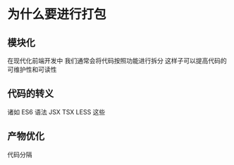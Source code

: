 # 为什么要进行打包

## 模块化

在现代化前端开发中 我们通常会将代码按照功能进行拆分
这样子可以提高代码的可维护性和可读性

## 代码的转义

诸如 ES6 语法 JSX TSX LESS 这些

## 产物优化

代码分隔
